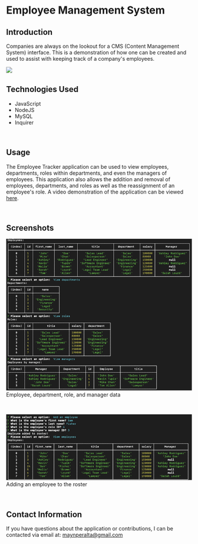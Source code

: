 # Employee Management System
## Introduction
Companies are always on the lookout for a CMS (Content Management System) interface. This is a demonstration of how one can be created and used to assist with keeping track of a company's employees.
<br/>

![](Assets/trackerdemo.gif)

## Technologies Used
* JavaScript
* NodeJS
* MySQL
* Inquirer
  
 <br/> 

## Usage
The Employee Tracker application can be used to view employees, departments, roles within departments, and even the managers of employees. This application also allows the addition and removal of employees, departments, and roles as well as the reassignment of an employee's role.  A video demonstration of the application can be viewed [here](https://youtu.be/LG3UekMNL9U).

  <br/>

## Screenshots

![](Assets/Tables.png)
<br/>
    Employee, department, role, and manager data

<br/>

![](Assets/addemployee.png)
<br/>
    Adding an employee to the roster

<br/>

## Contact Information
If you have questions about the application or contributions, I can be contacted via email at:
<maynperalta@gmail.com>
<br/>